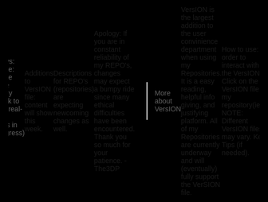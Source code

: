 <!DOCTYPE html>
<html lang="en">
<head>
  <meta charset="UTF-8">
  <meta name="viewport" content="width=device-width, initial-scale=1.0">
  <title>The 3DP Animation</title>
  <style>
    body, html {
      margin: 0;
      padding: 0;
      height: 100%;
      background: #000;
      display: flex;
      justify-content: center;
      align-items: center;
      overflow: hidden;
      font-family: 'Arial', sans-serif;
    }

    .scene {
      position: relative;
      width: 100vw;
      height: 100vh;
      display: flex;
      justify-content: center;
      align-items: center;
    }

    .merged-ball {
      position: absolute;
      width: 50px;
      height: 50px;
      border-radius: 50%;
      background-color: #2ecc71;
      display: flex;
      justify-content: center;
      align-items: center;
      opacity: 1;
      animation: growAndChangeColor 6s infinite forwards, rotateText 6s infinite linear;
      z-index: 1;
    }

    .merged-ball span {
      font-size: 3rem;
      font-weight: bold;
      color: #fff;
      opacity: 0;
      animation: fadeIn 6s infinite forwards;
    }

    @keyframes growAndChangeColor {
      0% {
        width: 50px;
        height: 50px;
        background-color: #2ecc71;
      }
      100% {
        width: 100vw;
        height: 100vh;
        background-color: #1b4d3e; /* Dark Green */
      }
    }

    @keyframes fadeIn {
      0% { opacity: 0; }
      100% { opacity: 1; }
    }

    @keyframes rotateText {
      0% { transform: rotate(0deg); }
      100% { transform: rotate(360deg); }
    }
  </style>
</head>
<body>
  <div class="scene">
    <div class="merged-ball">
      <span>The 3DP</span>
    </div>
  </div>
</body>
</html>









## Hi there 👋
  My name is Daren,
   I am not sure who
    your name is though
      but you can always
       just tell me by contacting
     my email (d73928430@gmail.com) 
  **
           ---------------
          Any questions? Just go to the CAF
          (Code assigment forum)
          Note: Code assigment forum is a repository 
          that you can search for in by going
          to my GitHub profile.
##
For every 500 contributions I make, I create a new repository.
The most current repository is InstaPrint Pro.


All repositories include a VersION file so you can see upcoming updates.

>News: 
(Note: come here every week to see real-time edits in progress)
^^^
##
Additions to VersION file:
content will show this week.
##
Descriptions for REPO's (repositories)
are expecting newcoming changes as well.
##
Apology: If you are in constant reliability of my REPO's,
changes may expect a bumpy ride since many ethical difficulties 
have been encountered. 
Thank you so much for your patience. -The3DP
##
>More about VersION
##
VersION is the largest addition to the user convinience
department when using my Repositories. 
It is a easy reading, helpful info giving, and
justifying platform. All of my Repositories are currently underway 
and will (eventually) fully support the VerSION file.
##
How to use: In order to interact with the VersION, Click on 
the VersION file in my repository(ies). 
NOTE: Different VersION files may vary.
Key Tips (if needed).
**********************
One - = 10% for Updates.
One - = 20% for stats affirmed.
##
>RTS
##
RTS stands for Recommended Testing Sites, and will appear on
most of my HTML repositories. This tells you mostly any 
online sites you can visit to test and run my code. Just plug and play (copy and paste).
##
>Please contact me if you 
need something or need help with something.
Contact d73928430@gmail.com. Happy Coding!
